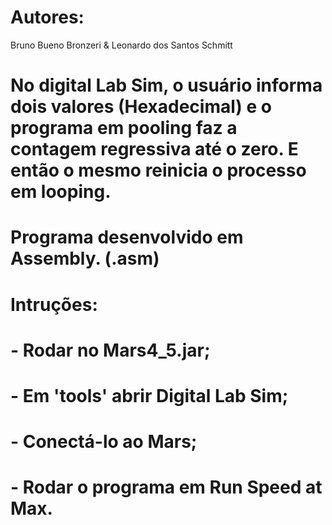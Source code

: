 # Autores: 
  Bruno Bueno Bronzeri &
  Leonardo dos Santos Schmitt
 
# No digital Lab Sim, o usuário informa dois valores (Hexadecimal) e o programa em pooling faz a contagem regressiva até o zero. E então o mesmo reinicia o processo em looping.

# Programa desenvolvido em Assembly. (.asm)

# Intruções:
#   - Rodar no Mars4_5.jar;
#   - Em 'tools' abrir Digital Lab Sim;
#   - Conectá-lo ao Mars;
#   - Rodar o programa em Run Speed at Max.

#
